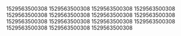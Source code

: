 1529563500308
1529563500308
1529563500308
1529563500308
1529563500308
1529563500308
1529563500308
1529563500308
1529563500308
1529563500308
1529563500308
1529563500308
1529563500308
1529563500308
1529563500308